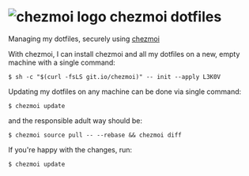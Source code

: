 # ![chezmoi logo](https://github.com/twpayne/chezmoi/blob/master/assets/images/logo-144px.svg) chezmoi dotfiles

Managing my dotfiles, securely using [chezmoi](https://chezmoi.io)

With chezmoi, I can install chezmoi and all my dotfiles on a new, empty machine
with a single command:

```console
$ sh -c "$(curl -fsLS git.io/chezmoi)" -- init --apply L3K0V
```

Updating my dotfiles on any machine can be done via single command:

```console
$ chezmoi update
```

and the responsible adult way should be:

```console
$ chezmoi source pull -- --rebase && chezmoi diff
```

If you're happy with the changes, run:

```console
$ chezmoi update
```
